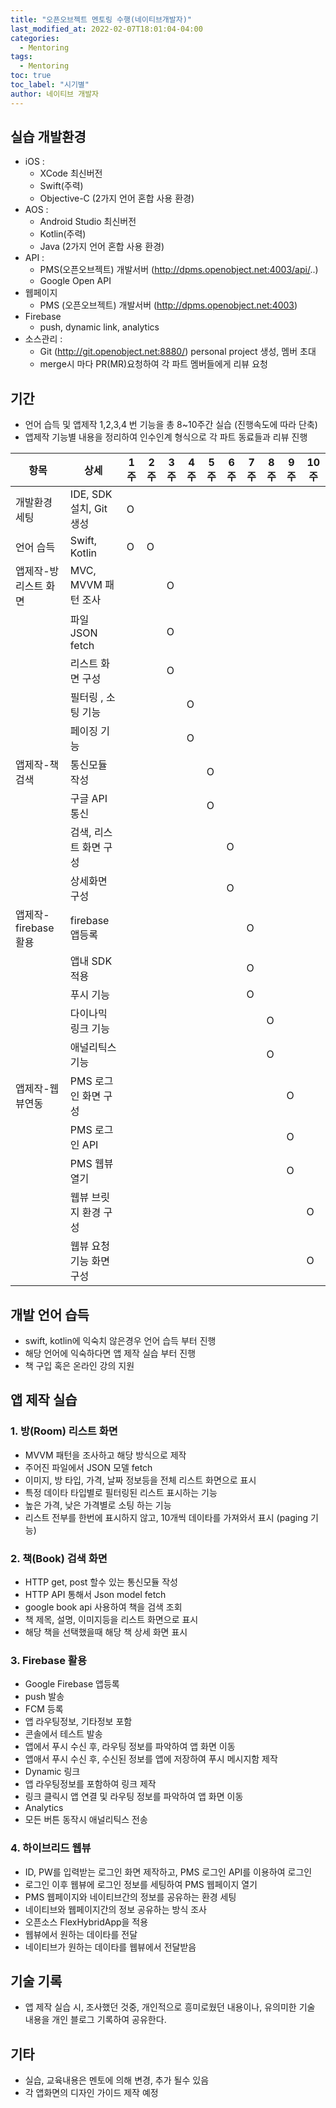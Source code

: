 ```yaml
---
title: "오픈오브젝트 멘토링 수행(네이티브개발자)"
last_modified_at: 2022-02-07T18:01:04-04:00
categories: 
  - Mentoring
tags:
  - Mentoring
toc: true
toc_label: "시기별"
author: 네이티브 개발자   
---
```


## 실습 개발환경  
- iOS : 
  - XCode 최신버전
  - Swift(주력)
  - Objective-C (2가지 언어 혼합 사용 환경)
- AOS : 
  - Android Studio 최신버전
  - Kotlin(주력)
  - Java (2가지 언어 혼합 사용 환경)
- API : 
  - PMS(오픈오브젝트) 개발서버 (http://dpms.openobject.net:4003/api/..)
  - Google Open API
- 웹페이지 
  - PMS (오픈오브젝트) 개발서버 (http://dpms.openobject.net:4003)
- Firebase
  - push, dynamic link, analytics
- 소스관리 : 
  - Git (http://git.openobject.net:8880/) personal project 생성, 멤버 초대
  - merge시 마다 PR(MR)요청하여 각 파트 멤버들에게 리뷰 요청

## 기간
- 언어 습득 및 앱제작 1,2,3,4 번 기능을 총 8~10주간 실습 (진행속도에 따라 단축)
- 앱제작 기능별 내용을 정리하여 인수인계 형식으로 각 파트 동료들과 리뷰 진행

|   항목                  |   상세                          |   1주  |   2주  |   3주  |   4주  |   5주  |   6주  |   7주  |   8주  |   9주  |   10주  |
|----------------|-----------------------|------|------|------|------|------|------|------|------|------|------|
|   개발환경 세팅  |   IDE, SDK 설치, Git 생성   |   O    |        |        |        |        |        |        |        |        |         |
|   언어 습득        |   Swift, Kotlin             |   O    |   O    |        |        |        |        |        |        |        |         |
|   앱제작-방리스트 화면  |   MVC, MVVM 패턴 조사       |        |        |   O    |        |        |        |        |        |        |         |
|                         |   파일 JSON fetch           |        |        |   O    |        |        |        |        |        |        |         |
|                         |   리스트 화면 구성          |        |        |   O    |        |        |        |        |        |        |         |
|                         |   필터링 , 소팅 기능        |        |        |        |   O    |        |        |        |        |        |         |
|                         |   페이징 기능               |        |        |        |   O    |        |        |        |        |        |         |
|   앱제작-책검색     |   통신모듈 작성             |        |        |        |        |   O    |        |        |        |        |         |
|                         |   구글 API 통신             |        |        |        |        |   O    |        |        |        |        |         |
|                         |   검색, 리스트 화면 구성    |        |        |        |        |        |   O    |        |        |        |         |
|                         |   상세화면 구성             |        |        |        |        |        |   O    |        |        |        |         |
|   앱제작-firebase활용   |   firebase앱등록            |        |        |        |        |        |        |   O    |        |        |         |
|                         |   앱내 SDK 적용             |        |        |        |        |        |        |   O    |        |        |         |
|                         |   푸시 기능                 |        |        |        |        |        |        |   O    |        |        |         |
|                         |   다이나믹 링크 기능        |        |        |        |        |        |        |        |   O    |        |         |
|                         |   애널리틱스 기능           |        |        |        |        |        |        |        |   O    |        |         |
|   앱제작-웹뷰연동       |   PMS 로그인 화면 구성      |        |        |        |        |        |        |        |        |   O    |         |
|                         |   PMS 로그인 API            |        |        |        |        |        |        |        |        |   O    |         |
|                         |   PMS 웹뷰 열기             |        |        |        |        |        |        |        |        |   O    |         |
|                         |   웹뷰 브릿지 환경 구성     |        |        |        |        |        |        |        |        |        |   O     |
|                         |   웹뷰 요청 기능 화면 구성  |        |        |        |        |        |        |        |        |        |   O     |
   
## 개발 언어 습득
- swift, kotlin에 익숙치 않은경우 언어 습득 부터 진행
- 해당 언어에 익숙하다면 앱 제작 실습 부터 진행
- 책 구입 혹은 온라인 강의 지원

## 앱 제작 실습

### 1. 방(Room) 리스트 화면
- MVVM 패턴을 조사하고 해당 방식으로 제작
- 주어진 파일에서 JSON 모델 fetch
- 이미지, 방 타입, 가격, 날짜 정보등을 전체 리스트 화면으로 표시
- 특정 데이타 타입별로 필터링된 리스트 표시하는 기능
- 높은 가격, 낮은 가격별로 소팅 하는 기능
- 리스트 전부를 한번에 표시하지 않고, 10개씩 데이타를 가져와서 표시 (paging 기능)

### 2. 책(Book) 검색 화면
- HTTP get, post 할수 있는 통신모듈 작성
- HTTP API 통해서 Json model fetch
- google book api 사용하여 책을 검색 조회
- 책 제목, 설명, 이미지등을 리스트 화면으로 표시
- 해당 책을 선택했을때 해당 책 상세 화면 표시

### 3. Firebase 활용
 - Google Firebase 앱등록
 - push 발송
  - FCM 등록 
  - 앱 라우팅정보, 기타정보 포함
  - 콘솔에서 테스트 발송
  - 앱에서 푸시 수신 후, 라우팅 정보를 파악하여 앱 화면 이동
   - 앱애서 푸시 수신 후, 수신된 정보를 앱에 저장하여 푸시 메시지함 제작
 - Dynamic 링크
  - 앱 라우팅정보를 포함하여 링크 제작
  - 링크 클릭시 앱 연결 및 라우팅 정보를 파악하여 앱 화면 이동
 - Analytics
  - 모든 버튼 동작시 애널리틱스 전송

### 4. 하이브리드 웹뷰 
- ID, PW를 입력받는 로그인 화면 제작하고, PMS 로그인 API를 이용하여 로그인 
- 로그인 이후 웹뷰에 로그인 정보를 세팅하여 PMS 웹페이지 열기
- PMS 웹페이지와 네이티브간의 정보를 공유하는 환경 세팅
 -  네이티브와 웹페이지간의 정보 공유하는 방식 조사
 -  오픈소스 FlexHybridApp을 적용
- 웹뷰에서 원하는 데이타를 전달
- 네이티브가 원하는 데이타를 웹뷰에서 전달받음
 
## 기술 기록
- 앱 제작 실습 시, 조사했던 것중, 개인적으로 흥미로웠던 내용이나, 유의미한 기술 내용을 개인 블로그 기록하여 공유한다.

## 기타
- 실습, 교육내용은 멘토에 의해 변경, 추가 될수 있음
- 각 앱화면의 디자인 가이드 제작 예정
